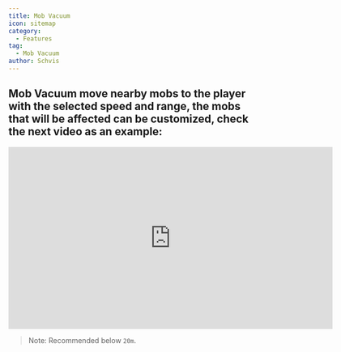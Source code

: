 ```yaml
---
title: Mob Vacuum
icon: sitemap
category:
  - Features
tag:
  - Mob Vacuum
author: Schvis
---
```


## Mob Vacuum move nearby mobs to the player with the selected speed and range, the mobs that will be affected can be customized, check the next video as an example:

<iframe width="640" height="360" src="https://www.youtube.com/embed/KNzVgG_V10I?list=PL5eI1Tb64p56g27qfYk7VuFTz4FK6YrKa" title="Korepi - Mob Vacuum" frameborder="0" allow="accelerometer; autoplay; clipboard-write; encrypted-media; gyroscope; picture-in-picture; web-share" allowfullscreen></iframe>

> Note: Recommended below `20m`.
